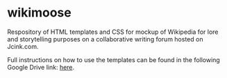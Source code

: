 # wikimoose
Respository of HTML templates and CSS for mockup of Wikipedia for lore and storytelling purposes on a collaborative writing forum hosted on Jcink.com. 

Full instructions on how to use the templates can be found in the following Google Drive link: <a href="https://docs.google.com/document/d/11frNZ310jkHxqPwsmuwFgin59CPTNfdilj2YNZ5taJ0/edit?usp=sharing">here</a>.
